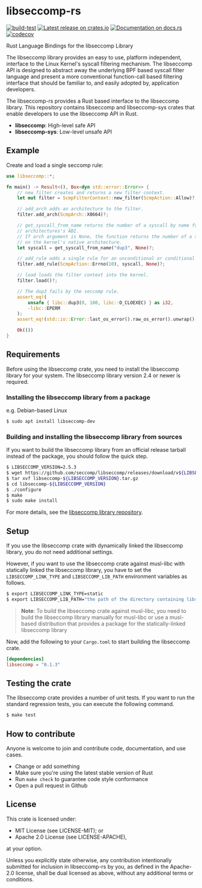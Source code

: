 # libseccomp-rs

[![build-test](https://github.com/libseccomp-rs/libseccomp-rs/actions/workflows/build-test.yaml/badge.svg?branch=main)](https://github.com/libseccomp-rs/libseccomp-rs/actions/workflows/build-test.yaml)
[![Latest release on crates.io](https://img.shields.io/crates/v/libseccomp.svg)](https://crates.io/crates/libseccomp)
[![Documentation on docs.rs](https://docs.rs/libseccomp/badge.svg)](https://docs.rs/libseccomp)
[![codecov](https://codecov.io/gh/libseccomp-rs/libseccomp-rs/branch/main/graph/badge.svg)](https://codecov.io/gh/libseccomp-rs/libseccomp-rs)

Rust Language Bindings for the libseccomp Library

The libseccomp library provides an easy to use, platform independent, interface to
the Linux Kernel's syscall filtering mechanism. The libseccomp API is designed to
abstract away the underlying BPF based syscall filter language and present a more
conventional function-call based filtering interface that should be familiar to, and
easily adopted by, application developers.

The libseccomp-rs provides a Rust based interface to the libseccomp library.
This repository contains libseccomp and libseccomp-sys crates that enable developers
to use the libseccomp API in Rust.

* **libseccomp**: High-level safe API
* **libseccomp-sys**: Low-level unsafe API

## Example

Create and load a single seccomp rule:

```rust
use libseccomp::*;

fn main() -> Result<(), Box<dyn std::error::Error>> {
    // new_filter creates and returns a new filter context.
    let mut filter = ScmpFilterContext::new_filter(ScmpAction::Allow)?;

    // add_arch adds an architecture to the filter.
    filter.add_arch(ScmpArch::X8664)?;

    // get_syscall_from_name returns the number of a syscall by name for a given
    // architectures's ABI.
    // If arch argument is None, the function returns the number of a syscall
    // on the kernel's native architecture.
    let syscall = get_syscall_from_name("dup3", None)?;

    // add_rule adds a single rule for an unconditional or conditional action on a syscall.
    filter.add_rule(ScmpAction::Errno(10), syscall, None)?;

    // load loads the filter context into the kernel.
    filter.load()?;

    // The dup3 fails by the seccomp rule.
    assert_eq!(
        unsafe { libc::dup3(0, 100, libc::O_CLOEXEC) } as i32,
        -libc::EPERM
    );
    assert_eq!(std::io::Error::last_os_error().raw_os_error().unwrap(), 10);

    Ok(())
}

```

## Requirements
Before using the libseccomp crate, you need to install the libseccomp library for your system.
The libseccomp library version 2.4 or newer is required.

### Installing the libseccomp library from a package

e.g. Debian-based Linux

``` sh
$ sudo apt install libseccomp-dev
```

### Building and installing the libseccomp library from sources
If you want to build the libseccomp library from an official release tarball instead of the package,
you should follow the quick step.

```sh
$ LIBSECCOMP_VERSION=2.5.3
$ wget https://github.com/seccomp/libseccomp/releases/download/v${LIBSECCOMP_VERSION}/libseccomp-${LIBSECCOMP_VERSION}.tar.gz
$ tar xvf libseccomp-${LIBSECCOMP_VERSION}.tar.gz
$ cd libseccomp-${LIBSECCOMP_VERSION}
$ ./configure
$ make
$ sudo make install
```

For more details, see the [libseccomp library repository](https://github.com/seccomp/libseccomp).

## Setup
If you use the libseccomp crate with dynamically linked the libseccomp library,
you do not need additional settings.

However, if you want to use the libseccomp crate against musl-libc with statically linked the libseccomp library,
you have to set the `LIBSECCOMP_LINK_TYPE` and `LIBSECCOMP_LIB_PATH` environment variables as follows.

```sh
$ export LIBSECCOMP_LINK_TYPE=static
$ export LIBSECCOMP_LIB_PATH="the path of the directory containing libseccomp.a (e.g. /usr/lib)"
```

> **Note**:
> To build the libseccomp crate against musl-libc, you need to build the libseccomp library manually for musl-libc
> or use a musl-based distribution that provides a package for the statically-linked libseccomp library

Now, add the following to your `Cargo.toml` to start building the libseccomp crate.

```toml
[dependencies]
libseccomp = "0.1.3"
```

## Testing the crate
The libseccomp crate provides a number of unit tests.
If you want to run the standard regression tests, you can execute the following command.

``` sh
$ make test
```

## How to contribute
Anyone is welcome to join and contribute code, documentation, and use cases.

- Change or add something
- Make sure you're using the latest stable version of Rust
- Run `make check` to guarantee code style conformance
- Open a pull request in Github

## License
This crate is licensed under:

- MIT License (see LICENSE-MIT); or
- Apache 2.0 License (see LICENSE-APACHE),

at your option.

Unless you explicitly state otherwise, any contribution intentionally submitted
for inclusion in libseccomp-rs by you, as defined in the Apache-2.0 license,
shall be dual licensed as above, without any additional terms or conditions.
